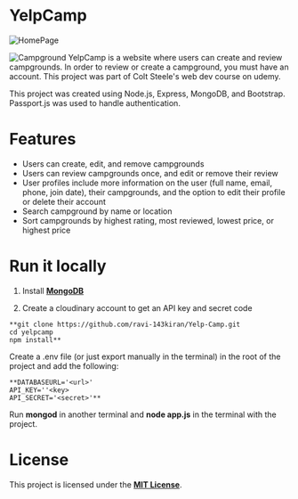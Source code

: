 

# **YelpCamp**

![HomePage](https://github.com/ravi-143kiran/Yelp-Camp/assets/119074585/f16cb728-c587-4aef-95cd-318a81bef6ac)

![Campground](https://github.com/ravi-143kiran/Yelp-Camp/assets/119074585/684989a9-fef0-443e-90a6-aebf75812299)
YelpCamp is a website where users can create and review campgrounds. In order to review or create a campground, you must have an account. This project was part of Colt Steele's web dev course on udemy.

This project was created using Node.js, Express, MongoDB, and Bootstrap. Passport.js was used to handle authentication.

# **Features**

* Users can create, edit, and remove campgrounds
* Users can review campgrounds once, and edit or remove their review
* User profiles include more information on the user (full name, email, phone, join date), their campgrounds, and the option to edit their profile or delete their account
* Search campground by name or location
* Sort campgrounds by highest rating, most reviewed, lowest price, or highest price

# **Run it locally**

1. Install **[MongoDB](https://www.mongodb.com/ "Optional Title")**

2. Create a cloudinary account to get an API key and secret code
```
**git clone https://github.com/ravi-143kiran/Yelp-Camp.git  
cd yelpcamp    
npm install**
```
Create a .env file (or just export manually in the terminal) in the root of the project and add the following:
```
**DATABASEURL='<url>'  
API_KEY=''<key>  
API_SECRET='<secret>'**
````
Run **mongod** in another terminal and **node app.js** in the terminal with the project.

# **License**

This project is licensed under the **[MIT License](https://opensource.org/license/mit/ "Optional Title")**.



